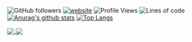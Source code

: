 <!--
 * @abstract: JianJie
 * @version: 0.0.1
 * @Author: bhabgs
 * @Date: 2020-11-10 12:02:24
 * @LastEditors: bhabgs
 * @LastEditTime: 2020-11-10 12:05:35
-->


![GitHub followers](https://img.shields.io/github/followers/bhabgs?label=Follow&style=social) [![website](https://img.shields.io/badge/Website-46a2f1.svg?&style=flat-square&logo=Google-Chrome&logoColor=white&link=https://aepe.github.io/Mobile-Design-Docs/)](https://aepe.github.io/Mobile-Design-Docs/)
![Profile Views](http://img.shields.io/badge/%E4%B8%AA%E4%BA%BA%E5%B0%81%E9%9D%A2%E8%A7%82%E7%9C%8B%E6%AC%A1%E6%95%B0-4-blue)
![Lines of code](https://img.shields.io/badge/%E4%BB%8E%E3%80%8C%E4%BD%A0%E5%A5%BD%E4%B8%96%E7%95%8C%E3%80%8D%E6%88%91%E5%B7%B2%E7%BB%8F%E5%86%99%E4%BA%86-6.8%20million%20%E8%A1%8C%E4%BB%A3%E7%A0%81-blue)
 [![Anurag's github stats](https://github-readme-stats.vercel.app/api?username=bhabgs)](https://github.com/anuraghazra/github-readme-stats)
[![Top Langs](https://github-readme-stats.vercel.app/api/top-langs/?username=anuraghazra&layout=compact)](https://github.com/anuraghazra/github-readme-stats)
 



<!--  项目介绍 -->
<a href="https://github.com/anuraghazra/github-readme-stats">
  <img align="center" src="https://github-readme-stats.vercel.app/api/pin/?username=bhabgs&repo=vite-vui" />
</a>
<a href="https://github.com/anuraghazra/convoychat">
  <img align="center" src="https://github-readme-stats.vercel.app/api/pin/?username=aepe&repo=Pc-Design" />
</a>
